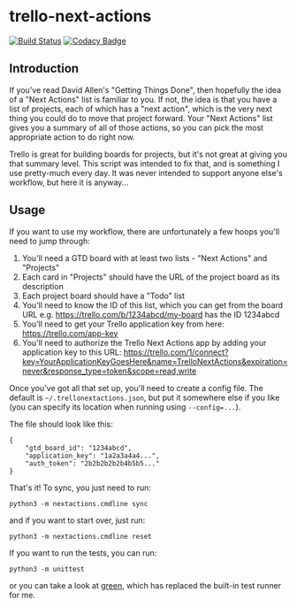 # trello-next-actions

[![Build Status](https://travis-ci.org/stevecshanks/trello-next-actions.svg?branch=master)](https://travis-ci.org/stevecshanks/trello-next-actions)
[![Codacy Badge](https://api.codacy.com/project/badge/Grade/436446417d784d229f8bd76e8c9188c8)](https://www.codacy.com/app/stevecshanks/trello-next-actions?utm_source=github.com&amp;utm_medium=referral&amp;utm_content=stevecshanks/trello-next-actions&amp;utm_campaign=Badge_Grade)

## Introduction

If you've read David Allen's "Getting Things Done", then hopefully the idea of a
"Next Actions" list is familiar to you.  If not, the idea is that you have a
list of projects, each of which has a "next action", which is the very next
thing you could do to move that project forward.  Your "Next Actions" list gives
you a summary of all of those actions, so you can pick the most appropriate
action to do right now.

Trello is great for building boards for projects, but it's not great at giving
you that summary level.  This script was intended to fix that, and is something
I use pretty-much every day.  It was never intended to support anyone else's
workflow, but here it is anyway...

## Usage

If you want to use my workflow, there are unfortunately a few hoops you'll need
to jump through:

1. You'll need a GTD board with at least two lists - "Next Actions" and "Projects"
1. Each card in "Projects" should have the URL of the project board as its description
1. Each project board should have a "Todo" list
1. You'll need to know the ID of this list, which you can get from the board URL e.g. https://trello.com/b/1234abcd/my-board has the ID 1234abcd
1. You'll need to get your Trello application key from here: https://trello.com/app-key
1. You'll need to authorize the Trello Next Actions app by adding your application key to this URL: https://trello.com/1/connect?key=YourApplicationKeyGoesHere&name=TrelloNextActions&expiration=never&response_type=token&scope=read,write

Once you've got all that set up, you'll need to create a config file.  The default
is `~/.trellonextactions.json`, but put it somewhere else if you like (you can specify its location when running using `--config=...`).

The file
should look like this:

```
{
    "gtd_board_id": "1234abcd",
    "application_key": "1a2a3a4a4...",
    "auth_token": "2b2b2b2b2b4b5b5..."
}
```

That's it!  To sync, you just need to run:

```
python3 -m nextactions.cmdline sync
```

and if you want to start over, just run:

```
python3 -m nextactions.cmdline reset
```

If you want to run the tests, you can run:

```
python3 -m unittest
```

or you can take a look at [green](https://github.com/CleanCut/green), which has
replaced the built-in test runner for me.
